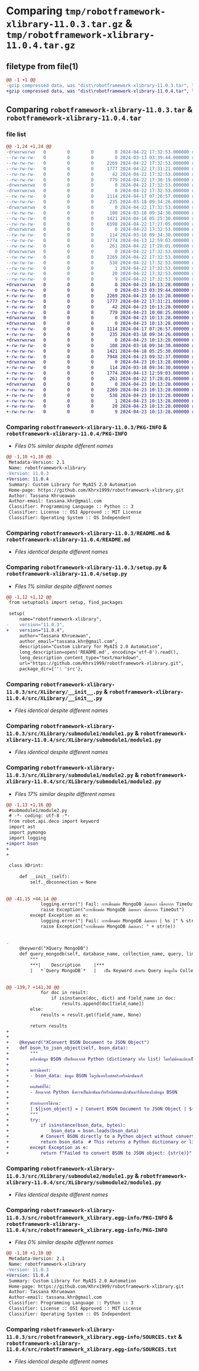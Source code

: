 # Comparing `tmp/robotframework-xlibrary-11.0.3.tar.gz` & `tmp/robotframework-xlibrary-11.0.4.tar.gz`

## filetype from file(1)

```diff
@@ -1 +1 @@
-gzip compressed data, was "dist\robotframework-xlibrary-11.0.3.tar", last modified: Mon Apr 22 17:32:53 2024, max compression
+gzip compressed data, was "dist\robotframework-xlibrary-11.0.4.tar", last modified: Tue Apr 23 10:13:28 2024, max compression
```

## Comparing `robotframework-xlibrary-11.0.3.tar` & `robotframework-xlibrary-11.0.4.tar`

### file list

```diff
@@ -1,24 +1,24 @@
-drwxrwxrwx   0        0        0        0 2024-04-22 17:32:53.000000 robotframework-xlibrary-11.0.3/
--rw-rw-rw-   0        0        0        0 2024-03-13 03:39:44.000000 robotframework-xlibrary-11.0.3/LICENSE
--rw-rw-rw-   0        0        0     2269 2024-04-22 17:32:53.000000 robotframework-xlibrary-11.0.3/PKG-INFO
--rw-rw-rw-   0        0        0     1777 2024-04-22 17:31:21.000000 robotframework-xlibrary-11.0.3/README.md
--rw-rw-rw-   0        0        0       42 2024-04-22 17:32:53.000000 robotframework-xlibrary-11.0.3/setup.cfg
--rw-rw-rw-   0        0        0      779 2024-04-22 17:30:19.000000 robotframework-xlibrary-11.0.3/setup.py
-drwxrwxrwx   0        0        0        0 2024-04-22 17:32:53.000000 robotframework-xlibrary-11.0.3/src/
-drwxrwxrwx   0        0        0        0 2024-04-22 17:32:53.000000 robotframework-xlibrary-11.0.3/src/XLibrary/
--rw-rw-rw-   0        0        0     1114 2024-04-17 07:26:57.000000 robotframework-xlibrary-11.0.3/src/XLibrary/__init__.py
--rw-rw-rw-   0        0        0      235 2024-03-18 09:34:26.000000 robotframework-xlibrary-11.0.3/src/XLibrary/main.py
-drwxrwxrwx   0        0        0        0 2024-04-22 17:32:53.000000 robotframework-xlibrary-11.0.3/src/XLibrary/submodule1/
--rw-rw-rw-   0        0        0      108 2024-03-18 09:34:30.000000 robotframework-xlibrary-11.0.3/src/XLibrary/submodule1/__init__.py
--rw-rw-rw-   0        0        0     1421 2024-04-18 05:25:30.000000 robotframework-xlibrary-11.0.3/src/XLibrary/submodule1/module1.py
--rw-rw-rw-   0        0        0     6598 2024-04-22 17:27:05.000000 robotframework-xlibrary-11.0.3/src/XLibrary/submodule1/module2.py
-drwxrwxrwx   0        0        0        0 2024-04-22 17:32:53.000000 robotframework-xlibrary-11.0.3/src/XLibrary/submodule2/
--rw-rw-rw-   0        0        0      114 2024-03-18 09:34:30.000000 robotframework-xlibrary-11.0.3/src/XLibrary/submodule2/__init__.py
--rw-rw-rw-   0        0        0     1774 2024-04-13 12:59:03.000000 robotframework-xlibrary-11.0.3/src/XLibrary/submodule2/module1.py
--rw-rw-rw-   0        0        0      261 2024-04-22 17:28:01.000000 robotframework-xlibrary-11.0.3/src/XLibrary/submodule2/module2.py
-drwxrwxrwx   0        0        0        0 2024-04-22 17:32:53.000000 robotframework-xlibrary-11.0.3/src/robotframework_xlibrary.egg-info/
--rw-rw-rw-   0        0        0     2269 2024-04-22 17:32:53.000000 robotframework-xlibrary-11.0.3/src/robotframework_xlibrary.egg-info/PKG-INFO
--rw-rw-rw-   0        0        0      538 2024-04-22 17:32:53.000000 robotframework-xlibrary-11.0.3/src/robotframework_xlibrary.egg-info/SOURCES.txt
--rw-rw-rw-   0        0        0        1 2024-04-22 17:32:53.000000 robotframework-xlibrary-11.0.3/src/robotframework_xlibrary.egg-info/dependency_links.txt
--rw-rw-rw-   0        0        0       20 2024-04-22 17:32:53.000000 robotframework-xlibrary-11.0.3/src/robotframework_xlibrary.egg-info/requires.txt
--rw-rw-rw-   0        0        0        9 2024-04-22 17:32:53.000000 robotframework-xlibrary-11.0.3/src/robotframework_xlibrary.egg-info/top_level.txt
+drwxrwxrwx   0        0        0        0 2024-04-23 10:13:28.000000 robotframework-xlibrary-11.0.4/
+-rw-rw-rw-   0        0        0        0 2024-03-13 03:39:44.000000 robotframework-xlibrary-11.0.4/LICENSE
+-rw-rw-rw-   0        0        0     2269 2024-04-23 10:13:28.000000 robotframework-xlibrary-11.0.4/PKG-INFO
+-rw-rw-rw-   0        0        0     1777 2024-04-22 17:31:21.000000 robotframework-xlibrary-11.0.4/README.md
+-rw-rw-rw-   0        0        0       42 2024-04-23 10:13:28.000000 robotframework-xlibrary-11.0.4/setup.cfg
+-rw-rw-rw-   0        0        0      779 2024-04-23 10:08:25.000000 robotframework-xlibrary-11.0.4/setup.py
+drwxrwxrwx   0        0        0        0 2024-04-23 10:13:28.000000 robotframework-xlibrary-11.0.4/src/
+drwxrwxrwx   0        0        0        0 2024-04-23 10:13:28.000000 robotframework-xlibrary-11.0.4/src/XLibrary/
+-rw-rw-rw-   0        0        0     1114 2024-04-17 07:26:57.000000 robotframework-xlibrary-11.0.4/src/XLibrary/__init__.py
+-rw-rw-rw-   0        0        0      235 2024-03-18 09:34:26.000000 robotframework-xlibrary-11.0.4/src/XLibrary/main.py
+drwxrwxrwx   0        0        0        0 2024-04-23 10:13:28.000000 robotframework-xlibrary-11.0.4/src/XLibrary/submodule1/
+-rw-rw-rw-   0        0        0      108 2024-03-18 09:34:30.000000 robotframework-xlibrary-11.0.4/src/XLibrary/submodule1/__init__.py
+-rw-rw-rw-   0        0        0     1421 2024-04-18 05:25:30.000000 robotframework-xlibrary-11.0.4/src/XLibrary/submodule1/module1.py
+-rw-rw-rw-   0        0        0     7948 2024-04-23 09:32:37.000000 robotframework-xlibrary-11.0.4/src/XLibrary/submodule1/module2.py
+drwxrwxrwx   0        0        0        0 2024-04-23 10:13:28.000000 robotframework-xlibrary-11.0.4/src/XLibrary/submodule2/
+-rw-rw-rw-   0        0        0      114 2024-03-18 09:34:30.000000 robotframework-xlibrary-11.0.4/src/XLibrary/submodule2/__init__.py
+-rw-rw-rw-   0        0        0     1774 2024-04-13 12:59:03.000000 robotframework-xlibrary-11.0.4/src/XLibrary/submodule2/module1.py
+-rw-rw-rw-   0        0        0      261 2024-04-22 17:28:01.000000 robotframework-xlibrary-11.0.4/src/XLibrary/submodule2/module2.py
+drwxrwxrwx   0        0        0        0 2024-04-23 10:13:28.000000 robotframework-xlibrary-11.0.4/src/robotframework_xlibrary.egg-info/
+-rw-rw-rw-   0        0        0     2269 2024-04-23 10:13:28.000000 robotframework-xlibrary-11.0.4/src/robotframework_xlibrary.egg-info/PKG-INFO
+-rw-rw-rw-   0        0        0      538 2024-04-23 10:13:28.000000 robotframework-xlibrary-11.0.4/src/robotframework_xlibrary.egg-info/SOURCES.txt
+-rw-rw-rw-   0        0        0        1 2024-04-23 10:13:28.000000 robotframework-xlibrary-11.0.4/src/robotframework_xlibrary.egg-info/dependency_links.txt
+-rw-rw-rw-   0        0        0       20 2024-04-23 10:13:28.000000 robotframework-xlibrary-11.0.4/src/robotframework_xlibrary.egg-info/requires.txt
+-rw-rw-rw-   0        0        0        9 2024-04-23 10:13:28.000000 robotframework-xlibrary-11.0.4/src/robotframework_xlibrary.egg-info/top_level.txt
```

### Comparing `robotframework-xlibrary-11.0.3/PKG-INFO` & `robotframework-xlibrary-11.0.4/PKG-INFO`

 * *Files 0% similar despite different names*

```diff
@@ -1,10 +1,10 @@
 Metadata-Version: 2.1
 Name: robotframework-xlibrary
-Version: 11.0.3
+Version: 11.0.4
 Summary: Custom Library for MyAIS 2.0 Automation
 Home-page: https://github.com/Khrx1999/robotframework-xlibrary.git
 Author: Tassana Khrueawan
 Author-email: tassana.khr@gmail.com
 Classifier: Programming Language :: Python :: 3
 Classifier: License :: OSI Approved :: MIT License
 Classifier: Operating System :: OS Independent
```

### Comparing `robotframework-xlibrary-11.0.3/README.md` & `robotframework-xlibrary-11.0.4/README.md`

 * *Files identical despite different names*

### Comparing `robotframework-xlibrary-11.0.3/setup.py` & `robotframework-xlibrary-11.0.4/setup.py`

 * *Files 1% similar despite different names*

```diff
@@ -1,12 +1,12 @@
 from setuptools import setup, find_packages
 
 setup(
     name="robotframework-xlibrary",
-    version="11.0.3",
+    version="11.0.4",
     author="Tassana Khrueawan",
     author_email="tassana.khr@gmail.com",
     description="Custom Library for MyAIS 2.0 Automation",
     long_description=open('README.md', encoding='utf-8').read(),
     long_description_content_type="text/markdown",
     url="https://github.com/Khrx1999/robotframework-xlibrary.git",
     package_dir={'': 'src'},
```

### Comparing `robotframework-xlibrary-11.0.3/src/XLibrary/__init__.py` & `robotframework-xlibrary-11.0.4/src/XLibrary/__init__.py`

 * *Files identical despite different names*

### Comparing `robotframework-xlibrary-11.0.3/src/XLibrary/submodule1/module1.py` & `robotframework-xlibrary-11.0.4/src/XLibrary/submodule1/module1.py`

 * *Files identical despite different names*

### Comparing `robotframework-xlibrary-11.0.3/src/XLibrary/submodule1/module2.py` & `robotframework-xlibrary-11.0.4/src/XLibrary/submodule1/module2.py`

 * *Files 17% similar despite different names*

```diff
@@ -1,13 +1,16 @@
 #submodule1/module2.py
 # -*- coding: utf-8 -*-
 from robot.api.deco import keyword
 import ast
 import pymongo
 import logging
+import bson
+
+
 
 class XDrint:
 
     def __init__(self):
         self._dbconnection = None
 
 
@@ -41,15 +44,14 @@
             logging.error("| Fail: การเชื่อมต่อ MongoDB ล้มเหลว เนื่องจาก TimeOut | %s |" % str(e))
             raise Exception("การเชื่อมต่อ MongoDB ล้มเหลว เนื่องจาก TimeOut")
         except Exception as e:
             logging.error("| Fail: การเชื่อมต่อ MongoDB ล้มเหลว | %s |" % str(e))
             raise Exception("การเชื่อมต่อ MongoDB ล้มเหลว: " + str(e))
         
 
-    
     @keyword("XQuery MongoDB")
     def query_mongodb(self, database_name, collection_name, query, limit=None, sort=None):
         """
         ***|    Description     |***
         |   *`Query MongoDB`*   |   เป็น Keyword สำหรับ Query ข้อมูลใน Collection พร้อมกับการกำหนดจำนวนข้อมูลสูงสุดและการเรียงลำดับข้อมูล |
 
         
@@ -139,7 +141,30 @@
             for doc in result:
                 if isinstance(doc, dict) and field_name in doc:
                     results.append(doc[field_name])
         else:
             results = result.get(field_name, None)
 
         return results
+
+
+    @keyword("XConvert BSON Document to JSON Object")
+    def bson_to_json_object(self, bson_data):
+        """
+        แปลงข้อมูล BSON เป็นอ็อบเจกต์ Python (dictionary หรือ list) โดยไม่ต้องแปลงเป็นสตริง JSON
+
+        พารามิเตอร์:
+        - bson_data: ข้อมูล BSON ในรูปแบบไบต์สตริงหรือดิกชันนารี
+
+        ผลลัพธ์ที่ได้:
+        - อ็อบเจกต์ Python ซึ่งอาจเป็นดิกชันนารีหรือลิสต์ของดิกชันนารีที่แสดงถึงข้อมูล BSON
+
+        ตัวอย่างการใช้งาน:
+        | ${json_object} = | Convert BSON Document to JSON Object | ${bson_data} |
+        """
+        try:
+            if isinstance(bson_data, bytes):
+                bson_data = bson.loads(bson_data)
+            # Convert BSON directly to a Python object without converting to a JSON string
+            return bson_data  # This returns a Python dictionary or list of dictionaries
+        except Exception as e:
+            return f"Failed to convert BSON to JSON object: {str(e)}"
```

### Comparing `robotframework-xlibrary-11.0.3/src/XLibrary/submodule2/module1.py` & `robotframework-xlibrary-11.0.4/src/XLibrary/submodule2/module1.py`

 * *Files identical despite different names*

### Comparing `robotframework-xlibrary-11.0.3/src/robotframework_xlibrary.egg-info/PKG-INFO` & `robotframework-xlibrary-11.0.4/src/robotframework_xlibrary.egg-info/PKG-INFO`

 * *Files 0% similar despite different names*

```diff
@@ -1,10 +1,10 @@
 Metadata-Version: 2.1
 Name: robotframework-xlibrary
-Version: 11.0.3
+Version: 11.0.4
 Summary: Custom Library for MyAIS 2.0 Automation
 Home-page: https://github.com/Khrx1999/robotframework-xlibrary.git
 Author: Tassana Khrueawan
 Author-email: tassana.khr@gmail.com
 Classifier: Programming Language :: Python :: 3
 Classifier: License :: OSI Approved :: MIT License
 Classifier: Operating System :: OS Independent
```

### Comparing `robotframework-xlibrary-11.0.3/src/robotframework_xlibrary.egg-info/SOURCES.txt` & `robotframework-xlibrary-11.0.4/src/robotframework_xlibrary.egg-info/SOURCES.txt`

 * *Files identical despite different names*


